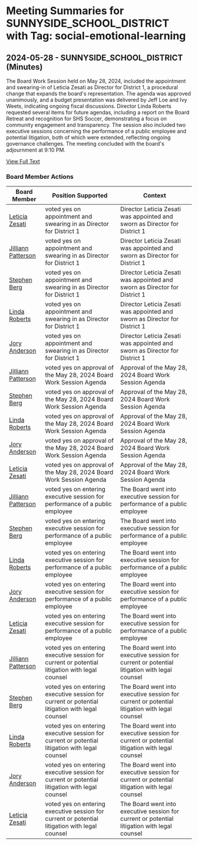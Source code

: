 # Meeting Summaries for SUNNYSIDE_SCHOOL_DISTRICT with Tag: social-emotional-learning

## 2024-05-28 - SUNNYSIDE_SCHOOL_DISTRICT (Minutes)

The Board Work Session held on May 28, 2024, included the appointment and swearing-in of Leticia Zesati as Director for District 1, a procedural change that expands the board's representation. The agenda was approved unanimously, and a budget presentation was delivered by Jeff Loe and Ivy Weets, indicating ongoing fiscal discussions. Director Linda Roberts requested several items for future agendas, including a report on the Board Retreat and recognition for SHS Soccer, demonstrating a focus on community engagement and transparency. The session also included two executive sessions concerning the performance of a public employee and potential litigation, both of which were extended, reflecting ongoing governance challenges. The meeting concluded with the board's adjournment at 9:10 PM.

[View Full Text](https://raw.githubusercontent.com/VoronoiPerspectives/WashingtonStateSchoolBoardExplorer/refs/heads/main/data/countries/usa/states/wa/counties/yakima/school_boards/sunnyside_school_district/2024/2024-05-28-minutes.txt)

### Board Member Actions

| Board Member | Position Supported | Context |
|--------------|--------------------|---------|
| [Leticia Zesati](board_member_355.md) | voted yes on appointment and swearing in as Director for District 1 | Director Leticia Zesati was appointed and sworn as Director for District 1 |
| [Jilliann Patterson](board_member_357.md) | voted yes on appointment and swearing in as Director for District 1 | Director Leticia Zesati was appointed and sworn as Director for District 1 |
| [Stephen Berg](board_member_359.md) | voted yes on appointment and swearing in as Director for District 1 | Director Leticia Zesati was appointed and sworn as Director for District 1 |
| [Linda Roberts](board_member_356.md) | voted yes on appointment and swearing in as Director for District 1 | Director Leticia Zesati was appointed and sworn as Director for District 1 |
| [Jory Anderson](board_member_358.md) | voted yes on appointment and swearing in as Director for District 1 | Director Leticia Zesati was appointed and sworn as Director for District 1 |
| [Jilliann Patterson](board_member_357.md) | voted yes on approval of the May 28, 2024 Board Work Session Agenda | Approval of the May 28, 2024 Board Work Session Agenda |
| [Stephen Berg](board_member_359.md) | voted yes on approval of the May 28, 2024 Board Work Session Agenda | Approval of the May 28, 2024 Board Work Session Agenda |
| [Linda Roberts](board_member_356.md) | voted yes on approval of the May 28, 2024 Board Work Session Agenda | Approval of the May 28, 2024 Board Work Session Agenda |
| [Jory Anderson](board_member_358.md) | voted yes on approval of the May 28, 2024 Board Work Session Agenda | Approval of the May 28, 2024 Board Work Session Agenda |
| [Leticia Zesati](board_member_355.md) | voted yes on approval of the May 28, 2024 Board Work Session Agenda | Approval of the May 28, 2024 Board Work Session Agenda |
| [Jilliann Patterson](board_member_357.md) | voted yes on entering executive session for performance of a public employee | The Board went into executive session for performance of a public employee |
| [Stephen Berg](board_member_359.md) | voted yes on entering executive session for performance of a public employee | The Board went into executive session for performance of a public employee |
| [Linda Roberts](board_member_356.md) | voted yes on entering executive session for performance of a public employee | The Board went into executive session for performance of a public employee |
| [Jory Anderson](board_member_358.md) | voted yes on entering executive session for performance of a public employee | The Board went into executive session for performance of a public employee |
| [Leticia Zesati](board_member_355.md) | voted yes on entering executive session for performance of a public employee | The Board went into executive session for performance of a public employee |
| [Jilliann Patterson](board_member_357.md) | voted yes on entering executive session for current or potential litigation with legal counsel | The Board went into executive session for current or potential litigation with legal counsel |
| [Stephen Berg](board_member_359.md) | voted yes on entering executive session for current or potential litigation with legal counsel | The Board went into executive session for current or potential litigation with legal counsel |
| [Linda Roberts](board_member_356.md) | voted yes on entering executive session for current or potential litigation with legal counsel | The Board went into executive session for current or potential litigation with legal counsel |
| [Jory Anderson](board_member_358.md) | voted yes on entering executive session for current or potential litigation with legal counsel | The Board went into executive session for current or potential litigation with legal counsel |
| [Leticia Zesati](board_member_355.md) | voted yes on entering executive session for current or potential litigation with legal counsel | The Board went into executive session for current or potential litigation with legal counsel |

